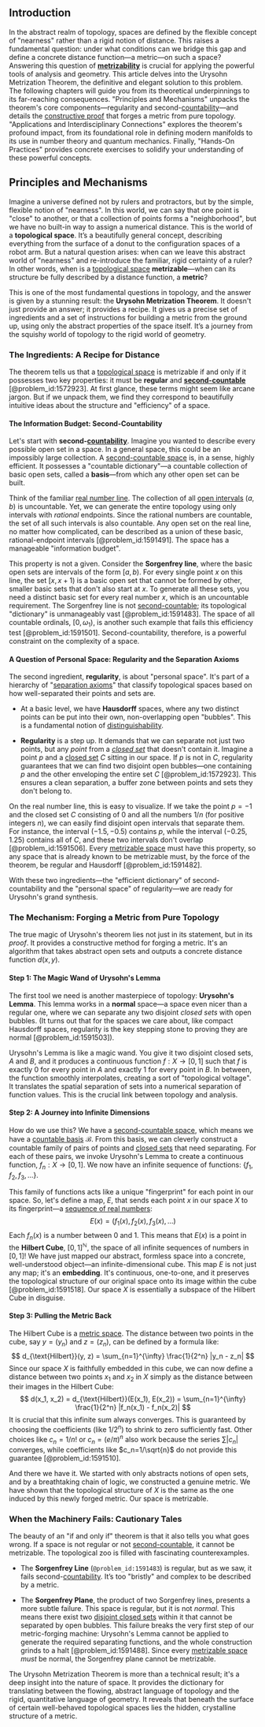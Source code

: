 ## Introduction
In the abstract realm of topology, spaces are defined by the flexible concept of "nearness" rather than a rigid notion of distance. This raises a fundamental question: under what conditions can we bridge this gap and define a concrete distance function—a metric—on such a space? Answering this question of **[metrizability](@article_id:153745)** is crucial for applying the powerful tools of analysis and geometry. This article delves into the Urysohn Metrization Theorem, the definitive and elegant solution to this problem. The following chapters will guide you from its theoretical underpinnings to its far-reaching consequences. "Principles and Mechanisms" unpacks the theorem's core components—regularity and second-[countability](@article_id:148006)—and details the [constructive proof](@article_id:157093) that forges a metric from pure topology. "Applications and Interdisciplinary Connections" explores the theorem's profound impact, from its foundational role in defining modern manifolds to its use in number theory and quantum mechanics. Finally, "Hands-On Practices" provides concrete exercises to solidify your understanding of these powerful concepts.

## Principles and Mechanisms

Imagine a universe defined not by rulers and protractors, but by the simple, flexible notion of "nearness". In this world, we can say that one point is "close" to another, or that a collection of points forms a "neighborhood", but we have no built-in way to assign a numerical distance. This is the world of a **topological space**. It’s a beautifully general concept, describing everything from the surface of a donut to the configuration spaces of a robot arm. But a natural question arises: when can we leave this abstract world of "nearness" and re-introduce the familiar, rigid certainty of a ruler? In other words, when is a [topological space](@article_id:148671) **metrizable**—when can its structure be fully described by a distance function, a **metric**?

This is one of the most fundamental questions in topology, and the answer is given by a stunning result: the **Urysohn Metrization Theorem**. It doesn't just provide an answer; it provides a recipe. It gives us a precise set of ingredients and a set of instructions for building a metric from the ground up, using only the abstract properties of the space itself. It’s a journey from the squishy world of topology to the rigid world of geometry.

### The Ingredients: A Recipe for Distance

The theorem tells us that a [topological space](@article_id:148671) is metrizable if and only if it possesses two key properties: it must be **regular** and **[second-countable](@article_id:151241)** [@problem_id:1572923]. At first glance, these terms might seem like arcane jargon. But if we unpack them, we find they correspond to beautifully intuitive ideas about the structure and "efficiency" of a space.

#### The Information Budget: Second-Countability

Let's start with **second-[countability](@article_id:148006)**. Imagine you wanted to describe every possible open set in a space. In a general space, this could be an impossibly large collection. A [second-countable space](@article_id:141460) is, in a sense, highly efficient. It possesses a "countable dictionary"—a countable collection of basic open sets, called a **basis**—from which any other open set can be built.

Think of the familiar [real number line](@article_id:146792). The collection of all [open intervals](@article_id:157083) $(a, b)$ is uncountable. Yet, we can generate the entire topology using only intervals with *rational* endpoints. Since the rational numbers are countable, the set of all such intervals is also countable. Any open set on the real line, no matter how complicated, can be described as a union of these basic, rational-endpoint intervals [@problem_id:1591491]. The space has a manageable "information budget".

This property is not a given. Consider the **Sorgenfrey line**, where the basic open sets are intervals of the form $[a, b)$. For every single point $x$ on this line, the set $[x, x+1)$ is a basic open set that cannot be formed by other, smaller basic sets that don't also start at $x$. To generate all these sets, you need a distinct basic set for every real number $x$, which is an uncountable requirement. The Sorgenfrey line is not [second-countable](@article_id:151241); its topological "dictionary" is unmanageably vast [@problem_id:1591483]. The space of all countable ordinals, $[0, \omega_1)$, is another such example that fails this efficiency test [@problem_id:1591501]. Second-countability, therefore, is a powerful constraint on the complexity of a space.

#### A Question of Personal Space: Regularity and the Separation Axioms

The second ingredient, **regularity**, is about "personal space". It's part of a hierarchy of "[separation axioms](@article_id:153988)" that classify topological spaces based on how well-separated their points and sets are.

*   At a basic level, we have **Hausdorff** spaces, where any two distinct points can be put into their own, non-overlapping open "bubbles". This is a fundamental notion of [distinguishability](@article_id:269395).

*   **Regularity** is a step up. It demands that we can separate not just two points, but any *point* from a *[closed set](@article_id:135952)* that doesn't contain it. Imagine a point $p$ and a [closed set](@article_id:135952) $C$ sitting in our space. If $p$ is not in $C$, regularity guarantees that we can find two disjoint open bubbles—one containing $p$ and the other enveloping the entire set $C$ [@problem_id:1572923]. This ensures a clean separation, a buffer zone between points and sets they don't belong to.

On the real number line, this is easy to visualize. If we take the point $p = -1$ and the closed set $C$ consisting of $0$ and all the numbers $1/n$ (for positive integers $n$), we can easily find disjoint open intervals that separate them. For instance, the interval $(-1.5, -0.5)$ contains $p$, while the interval $(-0.25, 1.25)$ contains all of $C$, and these two intervals don't overlap [@problem_id:1591506]. Every [metrizable space](@article_id:152517) must have this property, so any space that is already known to be metrizable must, by the force of the theorem, be regular and Hausdorff [@problem_id:1591482].

With these two ingredients—the "efficient dictionary" of second-countability and the "personal space" of regularity—we are ready for Urysohn's grand synthesis.

### The Mechanism: Forging a Metric from Pure Topology

The true magic of Urysohn's theorem lies not just in its statement, but in its *proof*. It provides a constructive method for forging a metric. It's an algorithm that takes abstract open sets and outputs a concrete distance function $d(x,y)$.

#### Step 1: The Magic Wand of Urysohn's Lemma

The first tool we need is another masterpiece of topology: **Urysohn's Lemma**. This lemma works in a **normal** space—a space even nicer than a regular one, where we can separate any two disjoint *closed sets* with open bubbles. (It turns out that for the spaces we care about, like compact Hausdorff spaces, regularity is the key stepping stone to proving they are normal [@problem_id:1591503]).

Urysohn's Lemma is like a magic wand. You give it two disjoint closed sets, $A$ and $B$, and it produces a continuous function $f: X \to [0, 1]$ such that $f$ is exactly $0$ for every point in $A$ and exactly $1$ for every point in $B$. In between, the function smoothly interpolates, creating a sort of "topological voltage". It translates the spatial separation of sets into a numerical separation of function values. This is the crucial link between topology and analysis.

#### Step 2: A Journey into Infinite Dimensions

How do we use this? We have a [second-countable space](@article_id:141460), which means we have a [countable basis](@article_id:154784) $\mathcal{B}$. From this basis, we can cleverly construct a countable family of pairs of points and [closed sets](@article_id:136674) that need separating. For each of these pairs, we invoke Urysohn's Lemma to create a continuous function, $f_n: X \to [0, 1]$. We now have an infinite sequence of functions: $\{f_1, f_2, f_3, \dots\}$.

This family of functions acts like a unique "fingerprint" for each point in our space. So, let's define a map, $E$, that sends each point $x$ in our space $X$ to its fingerprint—a [sequence of real numbers](@article_id:140596):
$$
E(x) = (f_1(x), f_2(x), f_3(x), \dots)
$$
Each $f_n(x)$ is a number between 0 and 1. This means that $E(x)$ is a point in the **Hilbert Cube**, $[0,1]^{\mathbb{N}}$, the space of all infinite sequences of numbers in $[0,1]$! We have just mapped our abstract, formless space into a concrete, well-understood object—an infinite-dimensional cube. This map $E$ is not just any map; it's an **embedding**. It's continuous, one-to-one, and it preserves the topological structure of our original space onto its image within the cube [@problem_id:1591518]. Our space $X$ is essentially a subspace of the Hilbert Cube in disguise.

#### Step 3: Pulling the Metric Back

The Hilbert Cube is a [metric space](@article_id:145418). The distance between two points in the cube, say $y = (y_n)$ and $z = (z_n)$, can be defined by a formula like:
$$
d_{\text{Hilbert}}(y, z) = \sum_{n=1}^{\infty} \frac{1}{2^n} |y_n - z_n|
$$
Since our space $X$ is faithfully embedded in this cube, we can now define a distance between two points $x_1$ and $x_2$ in $X$ simply as the distance between their images in the Hilbert Cube:
$$
d(x_1, x_2) = d_{\text{Hilbert}}(E(x_1), E(x_2)) = \sum_{n=1}^{\infty} \frac{1}{2^n} |f_n(x_1) - f_n(x_2)|
$$
It is crucial that this infinite sum always converges. This is guaranteed by choosing the coefficients (like $1/2^n$) to shrink to zero sufficiently fast. Other choices like $c_n = 1/n!$ or $c_n = (e/\pi)^n$ also work because the series $\sum |c_n|$ converges, while coefficients like $c_n=1/\sqrt{n}$ do not provide this guarantee [@problem_id:1591510].

And there we have it. We started with only abstracts notions of open sets, and by a breathtaking chain of logic, we constructed a genuine metric. We have shown that the topological structure of $X$ is the same as the one induced by this newly forged metric. Our space is metrizable.

### When the Machinery Fails: Cautionary Tales

The beauty of an "if and only if" theorem is that it also tells you what goes wrong. If a space is not regular or not [second-countable](@article_id:151241), it cannot be metrizable. The topological zoo is filled with fascinating counterexamples.

*   The **Sorgenfrey Line** (`@problem_id:1591483`) is regular, but as we saw, it fails second-[countability](@article_id:148006). It’s too "bristly" and complex to be described by a metric.

*   The **Sorgenfrey Plane**, the product of two Sorgenfrey lines, presents a more subtle failure. This space is regular, but it is not *normal*. This means there exist two [disjoint closed sets](@article_id:151684) within it that cannot be separated by open bubbles. This failure breaks the very first step of our metric-forging machine: Urysohn's Lemma cannot be applied to generate the required separating functions, and the whole construction grinds to a halt [@problem_id:1591488]. Since every [metrizable space](@article_id:152517) *must* be normal, the Sorgenfrey plane cannot be metrizable.

The Urysohn Metrization Theorem is more than a technical result; it's a deep insight into the nature of space. It provides the dictionary for translating between the flowing, abstract language of topology and the rigid, quantitative language of geometry. It reveals that beneath the surface of certain well-behaved topological spaces lies the hidden, crystalline structure of a metric.